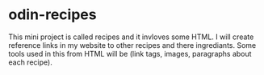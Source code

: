 # odin-recipes

This mini project is called recipes and it invloves some HTML. I will create reference links in my website to other recipes and there ingrediants.
Some tools used in this from HTML will be (link tags, images, paragraphs about each recipe).
